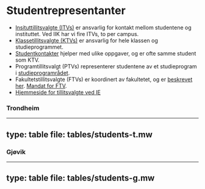 
# Studentrepresentanter



* [Insituttillitsvalgte (ITVs)](itv.html) er ansvarlig for kontakt mellom studentene og instituttet. Ved IIK har vi fire ITVs, to per campus.
* [Klassetillitsvalgte (KTVs)](ktv.html) er ansvarlig for hele klassen og studieprogrammet.
* [Studentkontakter](studentkontakt.html) hjelper med ulike oppgaver, og er ofte samme student som KTV.
* Programtillitsvalgt (PTVs) representerer studentene av et studieprogram i [studieprogramrådet](studieprogramråd.html).
* Fakultetstillitsvalgte (FTVs) er koordinert av fakultetet, og er [beskrevet her](https://ie.studentrad.no/). 
[Mandat for FTV](https://ie.studentrad.no/wp-content/uploads/2018/04/FTVstillingsinstruks2017-1.pdf).
* [Hjemmeside for tillitsvalgte ved IE](https://www.sr-ie.no)



### Trondheim

---
type: table
file: tables/students-t.mw
---


### Gjøvik

---
type: table
file: tables/students-g.mw
---




